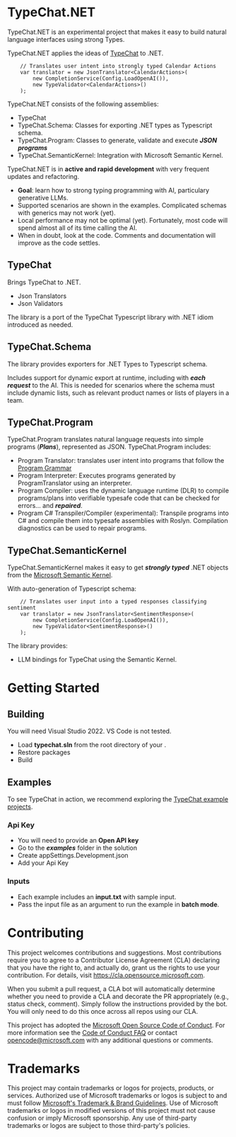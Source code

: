 # TypeChat.NET

TypeChat.NET is an experimental project that makes it easy to build natural language interfaces using strong Types. 

TypeChat.NET applies the ideas of [TypeChat](https://github.com/microsoft/TypeChat) to .NET. 

        // Translates user intent into strongly typed Calendar Actions
        var translator = new JsonTranslator<CalendarActions>(
            new CompletionService(Config.LoadOpenAI()),
            new TypeValidator<CalendarActions>()
        );

TypeChat.NET consists of the following assemblies:
- TypeChat
- TypeChat.Schema: Classes for exporting .NET types as Typescript schema. 
- TypeChat.Program: Classes to generate, validate and execute ***JSON programs*** 
- TypeChat.SemanticKernel: Integration with Microsoft Semantic Kernel. 

TypeChat.NET is in **active and rapid development** with very frequent updates and refactoring. 
- **Goal**: learn how to strong typing programming with AI, particulary generative LLMs. 
- Supported scenarios are shown in the examples. Complicated schemas with generics may not work (yet). 
- Local performance may not be optimal (yet). Fortunately, most code will spend almost all of its time calling the AI.
- When in doubt, look at the code. Comments and documentation will improve as the code settles. 


## TypeChat ##
Brings TypeChat to .NET.
- Json Translators
- Json Validators

The library is a port of the TypeChat Typescript library with .NET idiom introduced as needed. 

## TypeChat.Schema ##
The library provides exporters for .NET Types to Typescript schema. 

Includes support for dynamic export at runtime, including with ***each request*** to the AI. This is needed for scenarios where the schema must include dynamic lists, such as relevant product names or lists of players in a team.

## TypeChat.Program ##
TypeChat.Program translates natural language requests into simple programs (***Plans***), represented as JSON. TypeChat.Program includes:
- Program Translator: translates user intent into programs that follow the [Program Grammar](src/typechat.program/ProgramSchema.ts)
- Program Interpreter: Executes programs generated by ProgramTranslator using an interpreter.
- Program Compiler: uses the dynamic language runtime (DLR) to compile programs/plans into verifiable typesafe code that can be checked for errors... and ***repaired***. 
- Program C# Transpiler/Compiler (experimental): Transpile programs into C# and compile them into typesafe assemblies with Roslyn. Compilation diagnostics can be used to repair programs.  

## TypeChat.SemanticKernel ##
TypeChat.SemanticKernel makes it easy to get ***strongly typed*** .NET objects from the [Microsoft Semantic Kernel](https://github.com/microsoft/semantic-kernel).

With auto-generation of Typescript schema:

        // Translates user input into a typed responses classifying sentiment
        var translator = new JsonTranslator<SentimentResponse>(
            new CompletionService(Config.LoadOpenAI()),
            new TypeValidator<SentimentResponse>()
        );

The library provides:
- LLM bindings for TypeChat using the Semantic Kernel.

# Getting Started 
## Building
You will need Visual Studio 2022. VS Code is not tested. 
- Load **typechat.sln** from the root directory of your . 
- Restore packages
- Build

## Examples

To see TypeChat in action, we recommend exploring the [TypeChat example projects](./examples). 

### Api Key
- You will need to provide an **Open API key**
- Go to the ***examples*** folder in the solution
- Create appSettings.Development.json
- Add your Api Key

### Inputs
- Each example includes an **input.txt** with sample input. 
- Pass the input file as an argument to run the example in **batch mode**. 

# Contributing

This project welcomes contributions and suggestions.  Most contributions require you to agree to a
Contributor License Agreement (CLA) declaring that you have the right to, and actually do, grant us
the rights to use your contribution. For details, visit https://cla.opensource.microsoft.com.

When you submit a pull request, a CLA bot will automatically determine whether you need to provide
a CLA and decorate the PR appropriately (e.g., status check, comment). Simply follow the instructions
provided by the bot. You will only need to do this once across all repos using our CLA.

This project has adopted the [Microsoft Open Source Code of Conduct](https://opensource.microsoft.com/codeofconduct/).
For more information see the [Code of Conduct FAQ](https://opensource.microsoft.com/codeofconduct/faq/) or
contact [opencode@microsoft.com](mailto:opencode@microsoft.com) with any additional questions or comments.

# Trademarks

This project may contain trademarks or logos for projects, products, or services. Authorized use of Microsoft 
trademarks or logos is subject to and must follow 
[Microsoft's Trademark & Brand Guidelines](https://www.microsoft.com/en-us/legal/intellectualproperty/trademarks/usage/general).
Use of Microsoft trademarks or logos in modified versions of this project must not cause confusion or imply Microsoft sponsorship.
Any use of third-party trademarks or logos are subject to those third-party's policies.
